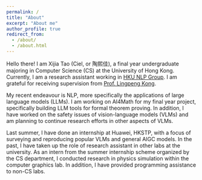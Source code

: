 ```yaml
---
permalink: /
title: "About"
excerpt: "About me"
author_profile: true
redirect_from: 
  - /about/
  - /about.html
---
```


Hello there! I am Xijia Tao (Ciel, or 陶熙佳), a final year undergraduate majoring in Computer Science (CS) at the University of Hong Kong. Currently, I am a research assistant working in [HKU NLP Group](https://hkunlp.github.io/). I am grateful for receiving supervision from [Prof. Lingpeng Kong](https://ikekonglp.github.io/). 

My recent endeavour is NLP, more specifically the applications of large language models (LLMs). I am working on AI4Math for my final year project, specifically building LLM tools for formal theorem proving. In addition, I have worked on the safety issues of vision-language models (VLMs) and am planning to continue research efforts in other aspects of VLMs. 

Last summer, I have done an internship at Huawei, HKSTP, with a focus of surveying and reproducing popular VLMs and general AIGC models. In the past, I have taken up the role of research assistant in other labs at the university. As an intern from the summer internship scheme organized by the CS department, I conducted research in physics simulation within the computer graphics lab. In addition, I have provided programming assistance to non-CS labs.
